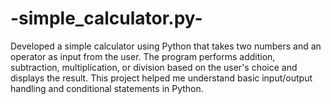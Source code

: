 # -simple_calculator.py-
   Developed a simple calculator using Python that takes two numbers and an operator as input from the user. The program performs addition, subtraction, multiplication, or division based on the user's choice and displays the result. This project helped me understand basic input/output handling and conditional statements in Python.
